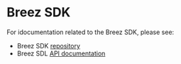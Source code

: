 # Breez SDK
For idocumentation related to the Breez SDK, please see:
* Breez SDK [repository](https://github.com/breez/breez-sdk)
* Breez SDL [API documentation](https://breez.github.io/breez-sdk-rustdoc/doc/breez_sdk_core/) 
